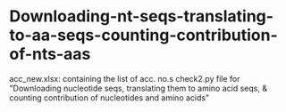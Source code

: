 # Downloading-nt-seqs-translating-to-aa-seqs-counting-contribution-of-nts-aas
acc_new.xlsx: containing the list of acc. no.s
check2.py file for "Downloading nucleotide seqs, translating them to amino acid seqs, & counting contribution of nucleotides and amino acids"
